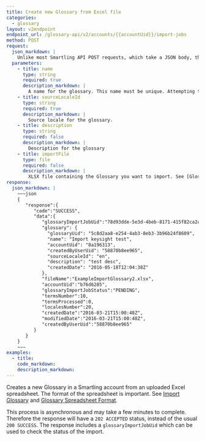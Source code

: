 ```yaml
---
title: Create new Glossary from Excel file
categories:
  - glossary
layout: v2endpoint
endpoint_url: /glossary-api/v2/accounts/{{accountUid}}/import-jobs
method: POST
request:
  json_markdown: |
    Unlike most Smartling API POST requests, which take a JSON body, this request has a multi-part form body.
  parameters:
    - title: name
      type: string
      required: true
      description_markdown: |
        A name for the glossary. This name must be unique. Attempting to use a name already in use in the account will return an error.
    - title: sourceLocaleId
      type: string
      required: true
      description_markdown: |
        Source locale for the glossary. 
    - title: description
      type: string
      required: false
      description_markdown: |
        Description for the glossary
    - title: importFile
      type: file
      required: false
      description_markdown: |
        XLSX file containing the Glossary you want to import. See [Glossary Spreadsheet Format](/support/articles/glossary-spreadsheet-format/) for details.
response:
  json_markdown: |
    ~~~json
    {
       "response":{
          "code":"SUCCESS",
          "data":{
             "glossaryImportJobUid":"78d93dde-5e3d-4beb-8171-415f82ca2c7b",
             "glossary": {
               "glossaryUid": "5c8d2aa8-e254-4ab3-8eb3-3b96b24f8609",
               "name": "Import keysight test",
               "accountUid": "8a196313",
               "createdByUserUid": "58870b8ee965",
               "sourceLocaleId": "en",
               "description": "test desc",
               "createdDate": "2016-05-18T12:04:38Z"
             },
             "fileName":"ExampleImportGlossary2.xlsx",
             "accountUid":"b76d6285",
             "glossaryImportJobStatus":"PENDING",
             "termsNumber":10,
             "termsProcessed":0,
             "localesNumber":20,
             "createdDate":"2016-03-21T15:00:48Z",
             "modifiedDate":"2016-03-21T15:00:48Z",
             "createdByUserUid":"58870b8ee965"
          }
       }
    }
    ~~~
examples:
  - title:
    code_markdown:
    description_markdown:
---
```


Creates a new Glossary in a Smartling account from an uploaded Excel spreadsheet. The format of the spreadsheet is important. See [Import Glossary](/support/articles/import-glossary/) and [Glossary Spreadsheet Format](/support/articles/glossary-spreadsheet-format/).

This process is asynchronous and may take a few minutes to complete. Therefore the response will have a `202 ACCEPTED` status, instead of the usual `200 SUCCESS`. The response includes a `glossaryImportJobUid` which can be used to check the status of the import. 